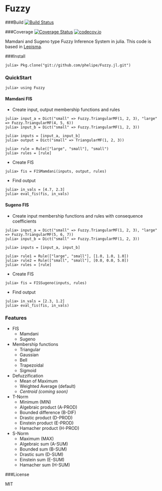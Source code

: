 # Fuzzy

###Build
[![Build Status](https://travis-ci.org/phelipe/Fuzzy.jl.svg?branch=master)](https://travis-ci.org/phelipe/Fuzzy.jl)

###Coverage
[![Coverage Status](https://coveralls.io/repos/phelipe/Fuzzy.jl/badge.svg?branch=master&service=github)](https://coveralls.io/github/phelipe/Fuzzy.jl?branch=master) [![codecov.io](http://codecov.io/github/phelipe/Fuzzy.jl/coverage.svg?branch=master)](http://codecov.io/github/phelipe/Fuzzy.jl?branch=master)

Mamdani and Sugeno type Fuzzy Inference System in julia.
This code is based in [Lepisma](git://github.com/lepisma/Fuzzy.jl.git).

###Install

`julia> Pkg.clone("git://github.com/phelipe/Fuzzy.jl.git")`

### QuickStart

`julia> using Fuzzy`

#### Mamdani FIS

-	Create input, output membership functions and rules

```
julia> input_a = Dict("small" => Fuzzy.TriangularMF(1, 2, 3), "large" => Fuzzy.TriangularMF(4, 5, 6))
julia> input_b = Dict("small" => Fuzzy.TriangularMF(1, 2, 3))

julia> inputs = [input_a, input_b]
julia> output = Dict("small" => TriangularMF(1, 2, 3))

julia> rule = Rule(["large", "small"], "small")
julia> rules = [rule]
```

-	Create FIS

```
julia> fis = FISMamdani(inputs, output, rules)
```

-	Find output

```
julia> in_vals = [4.7, 2.3]
julia> eval_fis(fis, in_vals)
```

#### Sugeno FIS

-	Create input membership functions and rules with consequence coefficients

```
julia> input_a = Dict("small" => Fuzzy.TriangularMF(1, 2, 3), "large" => Fuzzy.TriangularMF(5, 6, 7))
julia> input_b = Dict("small" => Fuzzy.TriangularMF(1, 2, 3))

julia> inputs = [input_a, input_b]

julia> rule1 = Rule(["large", "small"], [1.0, 1.0, 1.0])
julia> rule2 = Rule(["small", "small"], [0.0, 0.0, 5.0])
julia> rules = [rule]
```

-	Create FIS

```
julia> fis = FISSugeno(inputs, rules)
```

-	Find output

```
julia> in_vals = [2.3, 1.2]
julia> eval_fis(fis, in_vals)
```

### Features

-	FIS
	-	Mamdani
    -	Sugeno
-	Membership functions
	-	Triangular
    -	Gaussian
    -	Bell
    -	Trapezoidal
    -	Sigmoid
-	Defuzzification
	-	Mean of Maximum
  	-	Weighted Average (default)
    -	*Centroid (coming soon)*
- T-Norm
    - Minimum (MIN)
    - Algebraic product (A-PROD)
    - Bounded difference (B-DIF)
    - Drastic product (D-PROD)
    - Einstein product (E-PROD)
    - Hamacher product (H-PROD)
- S-Norm
    - Maximum (MAX)
    - Algebraic sum (A-SUM)
    - Bounded sum (B-SUM)
    - Drastic sum (D-SUM)
    - Einstein sum (E-SUM)
    - Hamacher sum (H-SUM)



###License

MIT
